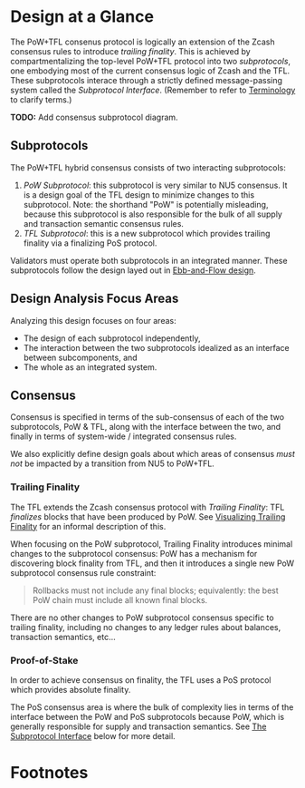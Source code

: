 # Design at a Glance

The PoW+TFL consenus protocol is logically an extension of the Zcash consensus rules to introduce *trailing finality*. This is achieved by compartmentalizing the top-level PoW+TFL protocol into two *subprotocols*, one embodying most of the current consensus logic of Zcash and the TFL. These subprotocols interace through a strictly defined message-passing system called the *Subprotocol Interface*. (Remember to refer to [Terminology](../terminology.md) to clarify terms.)

**TODO:** Add consensus subprotocol diagram.

## Subprotocols

The PoW+TFL hybrid consensus consists of two interacting subprotocols:

1. *PoW Subprotocol*: this subprotocol is very similar to NU5 consensus. It is a design goal of the TFL design to minimize changes to this subprotocol. Note: the shorthand "PoW" is potentially misleading, because this subprotocol is also responsible for the bulk of all supply and transaction semantic consensus rules.
2. *TFL Subprotocol*: this is a new subprotocol which provides trailing finality via a finalizing PoS protocol.

Validators must operate both subprotocols in an integrated manner. These subprotocols follow the design layed out in [Ebb-and-Flow design](../references.md#ebb-and-flow-protocols).

## Design Analysis Focus Areas

Analyzing this design focuses on four areas:

- The design of each subprotocol independently,
- The interaction between the two subprotocols idealized as an interface between subcomponents, and
- The whole as an integrated system.

## Consensus

Consensus is specified in terms of the sub-consensus of each of the two subprotocols, PoW & TFL, along with the interface between the two, and finally in terms of system-wide / integrated consensus rules.

We also explicitly define design goals about which areas of consensus _must not_ be impacted by a transition from NU5 to PoW+TFL.

### Trailing Finality

The TFL extends the Zcash consensus protocol with *Trailing Finality*: TFL *finalizes* blocks that have been produced by PoW. See [Visualizing Trailing Finality](../introduction/visualizing-trailing-finality.md) for an informal description of this.

When focusing on the PoW subprotocol, Trailing Finality introduces minimal changes to the subprotocol consensus: PoW has a mechanism for discovering block finality from TFL, and then it introduces a single new PoW subprotocol consensus rule constraint:

> Rollbacks must not include any final blocks; equivalently: the best PoW chain must include all known final blocks.

There are no other changes to PoW subprotocol consensus specific to trailing finality, including no changes to any ledger rules about balances, transaction semantics, etc…

### Proof-of-Stake

In order to achieve consensus on finality, the TFL uses a PoS protocol which provides absolute finality.

The PoS consensus area is where the bulk of complexity lies in terms of the interface between the PoW and PoS subprotocols because PoW, which is generally responsible for supply and transaction semantics. See [The Subprotocol Interface](#the-subprotocol-interface) below for more detail.

# Footnotes

[^new-mainnet-precursors]: If new consensus changes are deployed to Zcash mainnet prior to PoW+TFL design finalization, this design must be updated to refer to the new delta (e.g. by reanalyzing all changes against NU6 or NU7, etc…)

